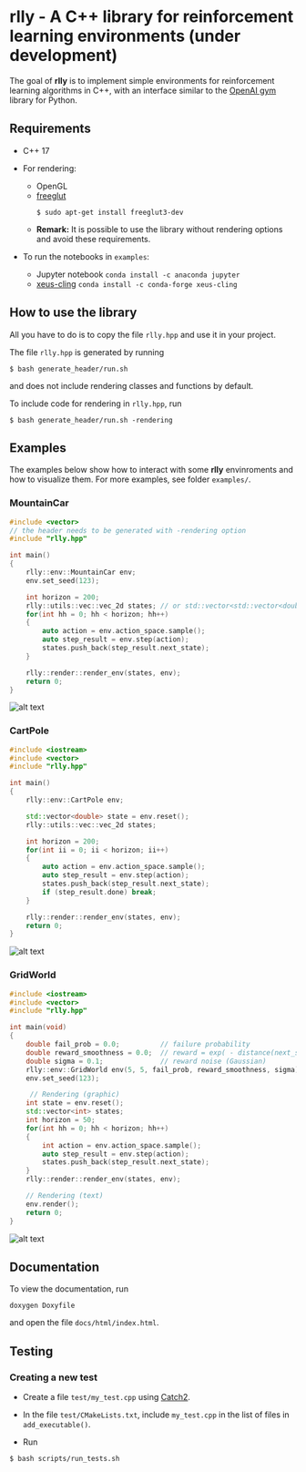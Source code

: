 # rlly - A C++ library for reinforcement learning environments (under development)

The goal of __rlly__ is to implement simple environments for reinforcement learning algorithms in C++, with an interface similar to the [OpenAI gym](https://gym.openai.com/) library for Python.

## Requirements

* C++ 17

* For rendering:
    * OpenGL
    * [freeglut](http://freeglut.sourceforge.net/) 
        ```console
        $ sudo apt-get install freeglut3-dev
        ```
    * __Remark:__ It is possible to use the library without rendering options and avoid these requirements.

* To run the notebooks in `examples`:
    * Jupyter notebook `conda install -c anaconda jupyter`
    * [xeus-cling](https://xeus-cling.readthedocs.io/en/latest/)  `conda install -c conda-forge xeus-cling`


## How to use the library

All you have to do is to copy the file `rlly.hpp` and use it in your project.

The file `rlly.hpp` is generated by running

```console
$ bash generate_header/run.sh
```

and does not include rendering classes and functions by default.

To include code for rendering in `rlly.hpp`, run

```console
$ bash generate_header/run.sh -rendering
```

## Examples

The examples below show how to interact with some __rlly__ envinroments and how to visualize them. For more examples, see folder `examples/`.


### MountainCar 

```cpp
#include <vector>
// the header needs to be generated with -rendering option
#include "rlly.hpp"

int main()
{
    rlly::env::MountainCar env;
    env.set_seed(123);

    int horizon = 200;
    rlly::utils::vec::vec_2d states; // or std::vector<std::vector<double>> states;
    for(int hh = 0; hh < horizon; hh++)
    {
        auto action = env.action_space.sample();
        auto step_result = env.step(action);
        states.push_back(step_result.next_state);
    }

    rlly::render::render_env(states, env);
    return 0;
}
```

![alt text](https://github.com/omardrwch/rlly/blob/master/figures/MountainCar.png "MountainCar rendering")


### CartPole

```cpp
#include <iostream>
#include <vector>
#include "rlly.hpp"

int main()
{
    rlly::env::CartPole env;

    std::vector<double> state = env.reset();
    rlly::utils::vec::vec_2d states;

    int horizon = 200;
    for(int ii = 0; ii < horizon; ii++)
    {
        auto action = env.action_space.sample();
        auto step_result = env.step(action);
        states.push_back(step_result.next_state);
        if (step_result.done) break;
    }

    rlly::render::render_env(states, env);
    return 0;
}
```

![alt text](https://github.com/omardrwch/rlly/blob/master/figures/CartPole.png "CartPole rendering")


### GridWorld

```cpp
#include <iostream>
#include <vector>
#include "rlly.hpp"

int main(void)
{
    double fail_prob = 0.0;          // failure probability
    double reward_smoothness = 0.0;  // reward = exp( - distance(next_state, goal_state)^2 / reward_smoothness^2)
    double sigma = 0.1;              // reward noise (Gaussian)
    rlly::env::GridWorld env(5, 5, fail_prob, reward_smoothness, sigma);
    env.set_seed(123);

     // Rendering (graphic)
    int state = env.reset();
    std::vector<int> states;
    int horizon = 50;
    for(int hh = 0; hh < horizon; hh++)
    {
        int action = env.action_space.sample();
        auto step_result = env.step(action);
        states.push_back(step_result.next_state);
    }
    rlly::render::render_env(states, env);

    // Rendering (text)
    env.render();
    return 0;
}
```

![alt text](https://github.com/omardrwch/rlly/blob/master/figures/GridWorld.png "GridWorld rendering")



## Documentation

To view the documentation, run

```
doxygen Doxyfile
```

and open the file `docs/html/index.html`.


## Testing

### Creating a new test

* Create a file `test/my_test.cpp` using [Catch2](https://github.com/catchorg/Catch2/blob/master/docs/tutorial.md).

* In the file `test/CMakeLists.txt`, include `my_test.cpp` in the list of files in `add_executable()`.

* Run

```
$ bash scripts/run_tests.sh
```

